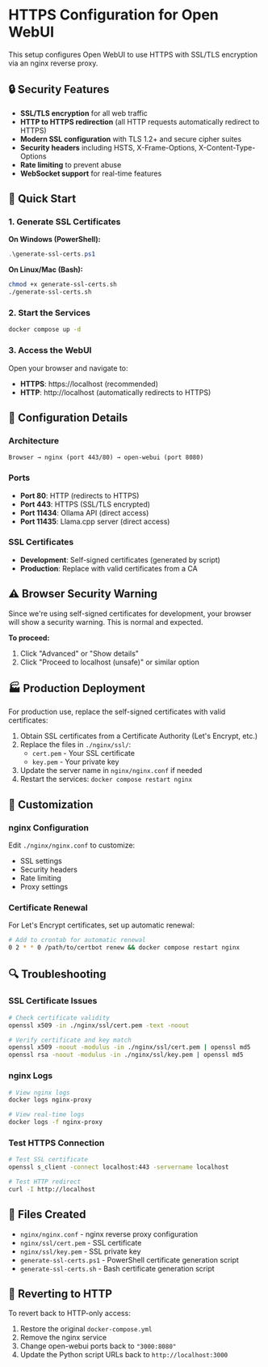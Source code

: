 # HTTPS Configuration for Open WebUI

This setup configures Open WebUI to use HTTPS with SSL/TLS encryption via an nginx reverse proxy.

## 🔒 Security Features

- **SSL/TLS encryption** for all web traffic
- **HTTP to HTTPS redirection** (all HTTP requests automatically redirect to HTTPS)
- **Modern SSL configuration** with TLS 1.2+ and secure cipher suites
- **Security headers** including HSTS, X-Frame-Options, X-Content-Type-Options
- **Rate limiting** to prevent abuse
- **WebSocket support** for real-time features

## 🚀 Quick Start

### 1. Generate SSL Certificates

**On Windows (PowerShell):**
```powershell
.\generate-ssl-certs.ps1
```

**On Linux/Mac (Bash):**
```bash
chmod +x generate-ssl-certs.sh
./generate-ssl-certs.sh
```

### 2. Start the Services

```bash
docker compose up -d
```

### 3. Access the WebUI

Open your browser and navigate to:
- **HTTPS**: https://localhost (recommended)
- **HTTP**: http://localhost (automatically redirects to HTTPS)

## 🔧 Configuration Details

### Architecture
```
Browser → nginx (port 443/80) → open-webui (port 8080)
```

### Ports
- **Port 80**: HTTP (redirects to HTTPS)
- **Port 443**: HTTPS (SSL/TLS encrypted)
- **Port 11434**: Ollama API (direct access)
- **Port 11435**: Llama.cpp server (direct access)

### SSL Certificates
- **Development**: Self-signed certificates (generated by script)
- **Production**: Replace with valid certificates from a CA

## ⚠️ Browser Security Warning

Since we're using self-signed certificates for development, your browser will show a security warning. This is normal and expected.

**To proceed:**
1. Click "Advanced" or "Show details"
2. Click "Proceed to localhost (unsafe)" or similar option

## 🏭 Production Deployment

For production use, replace the self-signed certificates with valid certificates:

1. Obtain SSL certificates from a Certificate Authority (Let's Encrypt, etc.)
2. Replace the files in `./nginx/ssl/`:
   - `cert.pem` - Your SSL certificate
   - `key.pem` - Your private key
3. Update the server name in `nginx/nginx.conf` if needed
4. Restart the services: `docker compose restart nginx`

## 🔧 Customization

### nginx Configuration
Edit `./nginx/nginx.conf` to customize:
- SSL settings
- Security headers
- Rate limiting
- Proxy settings

### Certificate Renewal
For Let's Encrypt certificates, set up automatic renewal:
```bash
# Add to crontab for automatic renewal
0 2 * * 0 /path/to/certbot renew && docker compose restart nginx
```

## 🔍 Troubleshooting

### SSL Certificate Issues
```bash
# Check certificate validity
openssl x509 -in ./nginx/ssl/cert.pem -text -noout

# Verify certificate and key match
openssl x509 -noout -modulus -in ./nginx/ssl/cert.pem | openssl md5
openssl rsa -noout -modulus -in ./nginx/ssl/key.pem | openssl md5
```

### nginx Logs
```bash
# View nginx logs
docker logs nginx-proxy

# View real-time logs
docker logs -f nginx-proxy
```

### Test HTTPS Connection
```bash
# Test SSL certificate
openssl s_client -connect localhost:443 -servername localhost

# Test HTTP redirect
curl -I http://localhost
```

## 📝 Files Created

- `nginx/nginx.conf` - nginx reverse proxy configuration
- `nginx/ssl/cert.pem` - SSL certificate
- `nginx/ssl/key.pem` - SSL private key
- `generate-ssl-certs.ps1` - PowerShell certificate generation script
- `generate-ssl-certs.sh` - Bash certificate generation script

## 🔄 Reverting to HTTP

To revert back to HTTP-only access:

1. Restore the original `docker-compose.yml`
2. Remove the nginx service
3. Change open-webui ports back to `"3000:8080"`
4. Update the Python script URLs back to `http://localhost:3000`
